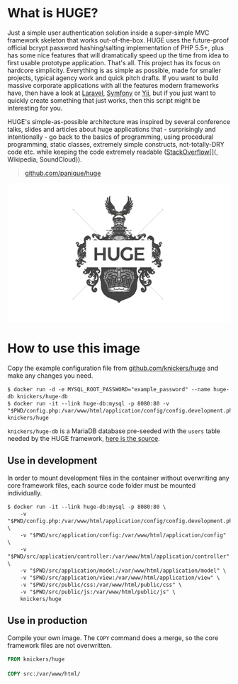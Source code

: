 # What is HUGE?

Just a simple user authentication solution inside a super-simple MVC framework skeleton that works out-of-the-box. HUGE uses the future-proof official bcrypt password hashing/salting implementation of PHP 5.5+, plus has some nice features that will dramatically speed up the time from idea to first usable prototype application. That's all. This project has its focus on hardcore simplicity. Everything is as simple as possible, made for smaller projects, typical agency work and quick pitch drafts. If you want to build massive corporate applications with all the features modern frameworks have, then have a look at [Laravel](http://laravel.com/), [Symfony](http://symfony.com/) or [Yii](http://www.yiiframework.com/), but if you just want to quickly create something that just works, then this script might be interesting for you.

HUGE's simple-as-possible architecture was inspired by several conference talks, slides and articles about huge applications that - surprisingly and intentionally - go back to the basics of programming, using procedural programming, static classes, extremely simple constructs, not-totally-DRY code etc. while keeping the code extremely readable ([StackOverflow](http://www.dev-metal.com/architecture-stackoverflow/)[](, Wikipedia, SoundCloud)).

> [github.com/panique/huge](https://github.com/panique/huge)

![HUGE logo](https://raw.githubusercontent.com/knickers/huge/master/huge-logo.png)

# How to use this image

Copy the example configuration file from [github.com/knickers/huge](https://github.com/knickers/huge/blob/master/config.example.php) and make any changes you need.

```console
$ docker run -d -e MYSQL_ROOT_PASSWORD="example_password" --name huge-db knickers/huge-db
$ docker run -it --link huge-db:mysql -p 8080:80 -v "$PWD/config.php:/var/www/html/application/config/config.development.php" knickers/huge
```

`knickers/huge-db` is a MariaDB database pre-seeded with the `users` table needed by the HUGE framework, [here is the source](https://github.com/knickers/huge-db).

## Use in development

In order to mount development files in the container without overwriting any core framework files, each source code folder must be mounted individually.

```console
$ docker run -it --link huge-db:mysql -p 8080:80 \
	-v "$PWD/config.php:/var/www/html/application/config/config.development.php" \
	-v "$PWD/src/application/config:/var/www/html/application/config" \
	-v "$PWD/src/application/controller:/var/www/html/application/controller" \
	-v "$PWD/src/application/model:/var/www/html/application/model" \
	-v "$PWD/src/application/view:/var/www/html/application/view" \
	-v "$PWD/src/public/css:/var/www/html/public/css" \
	-v "$PWD/src/public/js:/var/www/html/public/js" \
	knickers/huge
```

## Use in production

Compile your own image. The `COPY` command does a merge, so the core framework files are not overwritten.

```dockerfile
FROM knickers/huge

COPY src:/var/www/html/
```
